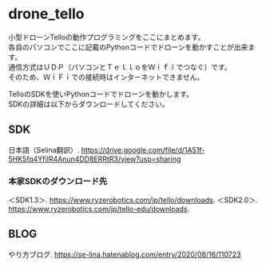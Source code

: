 # drone_tello
小型ドローンTelloの動作プログラミングをここにまとめます。  
各自のパソコンでここに記載のPythonコードでドローンを動かすことが出来ます。  
通信方式はＵＤＰ（パソコンとＴｅｌｌｏをＷｉｆｉでつなぐ）です。  
そのため、ＷｉＦｉでの接続時はインターネットできません。  
  
TelloのSDKを使いPythonコードでドローンを動かします。  
SDKの詳細は以下からダウンロードしてください。  
 
## SDK
日本語（Selina翻訳）. 
https://drive.google.com/file/d/1A51f-5HK5fq4YfiIR4Anun4DD8ERRtR3/view?usp=sharing


### 本家SDKのダウンロード先
＜SDK1.3＞. 
https://www.ryzerobotics.com/jp/tello/downloads. 
＜SDK2.0＞. 
 https://www.ryzerobotics.com/jp/tello-edu/downloads. 
 
 ## BLOG
 やり方ブログ. 
 https://se-lina.hatenablog.com/entry/2020/08/16/110723
